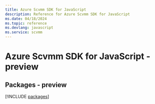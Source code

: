 ```yaml
---
title: Azure Scvmm SDK for JavaScript
description: Reference for Azure Scvmm SDK for JavaScript
ms.date: 04/18/2024
ms.topic: reference
ms.devlang: javascript
ms.service: scvmm
---
```

# Azure Scvmm SDK for JavaScript - preview
## Packages - preview
[!INCLUDE [packages](scvmm-index.md)]
